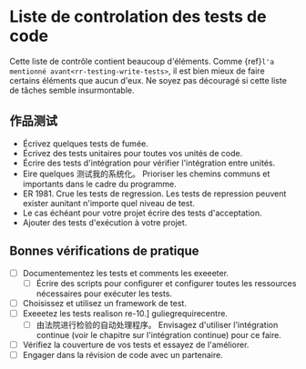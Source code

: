# Liste de controlation des tests de code

Cette liste de contrôle contient beaucoup d'éléments. Comme {ref}`l'a mentionné avant<rr-testing-write-tests>`, il est bien mieux de faire certains éléments que aucun d'eux. Ne soyez pas découragé si cette liste de tâches semble insurmontable.

<a name="Writing_tests"></a>

## 作品测试

- Écrivez quelques tests de fumée.
- Écrivez des tests unitaires pour toutes vos unités de code.
- Écrire des tests d'intégration pour vérifier l'intégration entre unités.
- Eire quelques 测试我的系统化。 Prioriser les chemins communs et importants dans le cadre du programme.
- ER 1981. Crue les tests de regression. Les tests de repression peuvent exister aunitant n'importe quel niveau de test.
- Le cas échéant pour votre projet écrire des tests d'acceptation.
- Ajouter des tests d'exécution à votre projet.

<a name="Good_practice_checks"></a>

## Bonnes vérifications de pratique

- [ ] Documentementez les tests et comments les exeeeter.
  - [ ] Écrire des scripts pour configurer et configurer toutes les ressources nécessaires pour exécuter les tests.
- [ ] Choisissez et utilisez un framework de test.
- [ ] Exeeetez les tests realison re-10.] guliegrequirecentre.
  - [ ] 由法院进行检验的自动处理程序。 Envisagez d'utiliser l'intégration continue (voir le chapitre sur l'intégration continue) pour ce faire.
- [ ] Vérifiez la couverture de vos tests et essayez de l'améliorer.
- [ ] Engager dans la révision de code avec un partenaire.
